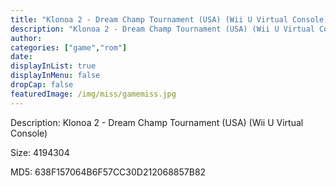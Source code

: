 ```yaml
---
title: "Klonoa 2 - Dream Champ Tournament (USA) (Wii U Virtual Console)"
description: "Klonoa 2 - Dream Champ Tournament (USA) (Wii U Virtual Console)"
author: 
categories: ["game","rom"]
date: 
displayInList: true
displayInMenu: false
dropCap: false
featuredImage: /img/miss/gamemiss.jpg
---
```


Description: Klonoa 2 - Dream Champ Tournament (USA) (Wii U Virtual Console)

Size: 4194304

MD5: 638F157064B6F57CC30D212068857B82

